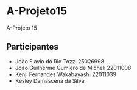 # A-Projeto15
A-Projeto 15

## Participantes
- João Flavio do Rio Tozzi 25026998
- João Guilherme Gumiero de Micheli 22011008
- Kenji Fernandes Wakabayashi 22011039
- Kesley Damascena da Silva
